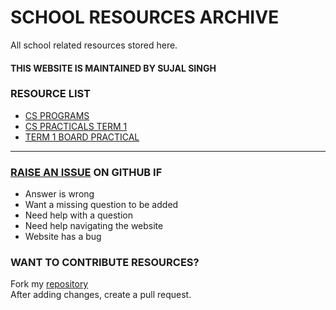 # SCHOOL RESOURCES ARCHIVE

All school related resources stored here.

#### THIS WEBSITE IS MAINTAINED BY SUJAL SINGH

### RESOURCE LIST

- [CS PROGRAMS](./cs-programs)
- [CS PRACTICALS TERM 1](./cs-practicals-term-1)
- [TERM 1 BOARD PRACTICAL](./TERM-1-BOARD-PRACTICAL)


---

### [RAISE AN ISSUE](https://github.com/sujaldev/school/issues/new/choose) ON GITHUB IF

- Answer is wrong
- Want a missing question to be added
- Need help with a question
- Need help navigating the website
- Website has a bug

### WANT TO CONTRIBUTE RESOURCES?

Fork my [repository](https://github.com/sujaldev/school) \
After adding changes, create a pull request.
